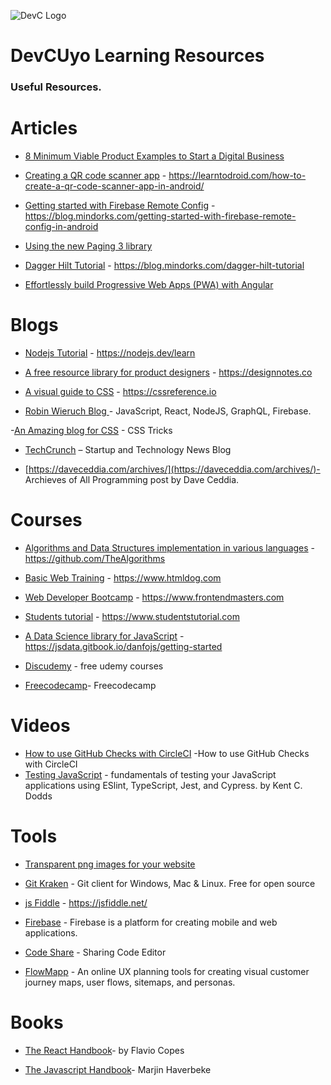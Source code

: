 ![DevC Logo](https://avatars3.githubusercontent.com/u/68395191?s=200&v=4)
# DevCUyo Learning Resources

### Useful Resources.

# Articles

- [8 Minimum Viable Product Examples to Start a Digital Business](https://mlsdev.com/blog/minimum-viable-product-examples)

- [Creating a QR code scanner app](https://learntodroid.com/how-to-create-a-qr-code-scanner-app-in-android/) - https://learntodroid.com/how-to-create-a-qr-code-scanner-app-in-android/

- [Getting started with Firebase Remote Config](https://blog.mindorks.com/getting-started-with-firebase-remote-config-in-android) - https://blog.mindorks.com/getting-started-with-firebase-remote-config-in-android

- [Using the new Paging 3 library](https://proandroiddev.com/how-to-use-the-paging-3-library-in-android-5d128bb5b1d8)

- [Dagger Hilt Tutorial](https://blog.mindorks.com/dagger-hilt-tutorial) - https://blog.mindorks.com/dagger-hilt-tutorial

- [Effortlessly build Progressive Web Apps (PWA) with Angular](https://medium.com/codingurukul/angular-8-making-progressive-web-apps-4e349ddaa8df)


# Blogs

- [Nodejs Tutorial](https://nodejs.dev/learn) - https://nodejs.dev/learn

- [A free resource library for product designers](https://designnotes.co) - https://designnotes.co

- [A visual guide to CSS](https://cssreference.io) - https://cssreference.io

- [Robin Wieruch Blog ](https://www.robinwieruch.de/blog) - JavaScript, React, NodeJS, GraphQL, Firebase.

-[An Amazing blog for CSS](https://www.css-tricks.com) - CSS Tricks

- [TechCrunch](https://techcrunch.com/) – Startup and Technology News Blog

- [https://daveceddia.com/archives/](https://daveceddia.com/archives/)- Archieves of All Programming post by Dave Ceddia.

# Courses

- [Algorithms and Data Structures implementation in various languages](https://github.com/TheAlgorithms) - https://github.com/TheAlgorithms

- [Basic Web Training](https://www.htmldog.com) - https://www.htmldog.com
- [Web Developer Bootcamp](https://www.frontendmasters.com) - https://www.frontendmasters.com

- [Students tutorial](https://www.studentstutorial.com) - https://www.studentstutorial.com 

- [A Data Science library for JavaScript](https://jsdata.gitbook.io/danfojs) - https://jsdata.gitbook.io/danfojs/getting-started

- [Discudemy](https://www.discudemy.com) - free udemy courses
- [Freecodecamp](https://www.freecodecamp.org)- Freecodecamp

# Videos

- [How to use GitHub Checks with CircleCI](https://youtu.be/UMZfBPSKnI8) -How to use GitHub Checks with CircleCI
- [Testing JavaScript](https://testingjavascript.com/) - fundamentals of testing your JavaScript applications using ESlint, TypeScript, Jest, and Cypress. by Kent C. Dodds

# Tools

- [Transparent png images for your website](https://cleanpng.com)

- [Git Kraken](https://www.gitkraken.com/) - Git client for Windows, Mac & Linux. Free for open source 

- [js Fiddle](https://jsfiddle.net/) - https://jsfiddle.net/
- [Firebase](https://firebase.google.com/) - Firebase is a platform for creating mobile and web applications.


- [Code Share](https://codeshare.io/) - Sharing Code Editor

- [FlowMapp](https://flowmapp.com) - An online UX  planning tools for creating visual customer journey maps, user flows, sitemaps, and personas.

 # Books
- [The React Handbook](https://flaviocopes.com/page/react-handbook/)- by Flavio Copes

- [The Javascript Handbook](https://eloquentjavascript.net)- Marjin Haverbeke


